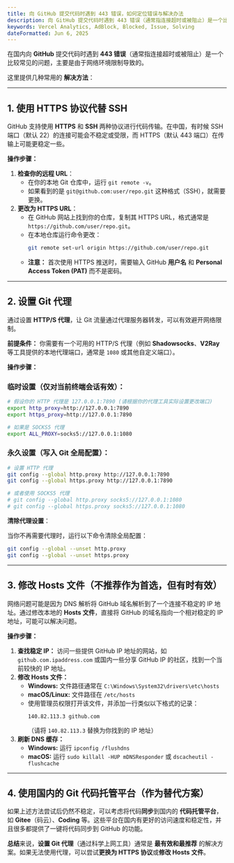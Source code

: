 ```yaml
---
title: 向 GitHub 提交代码时遇到 443 错误，如何定位错误与解决办法
description: 向 GitHub 提交代码时遇到 443 错误（通常指连接超时或被阻止）是一个比较常见的问题，主要是由于网络环境限制导致的。
keywords: Vercel Analytics, AdBlock, Blocked, Issue, Solving
dateFormatted: Jun 6, 2025
---
```


在国内向 **GitHub** 提交代码时遇到 **443 错误**（通常指连接超时或被阻止）是一个比较常见的问题，主要是由于网络环境限制导致的。

这里提供几种常用的 **解决方法**：

-----

## 1\. 使用 HTTPS 协议代替 SSH

GitHub 支持使用 **HTTPS** 和 **SSH** 两种协议进行代码传输。在中国，有时候 SSH 端口（默认 22）的连接可能会不稳定或受限，而 HTTPS（默认 443 端口）在传输上可能更稳定一些。

**操作步骤：**

1.  **检查你的远程 URL**：
      * 在你的本地 Git 仓库中，运行 `git remote -v`。
      * 如果看到的是 `git@github.com:user/repo.git` 这种格式（SSH），就需要更换。
2.  **更改为 HTTPS URL**：
      * 在 GitHub 网站上找到你的仓库，复制其 HTTPS URL，格式通常是 `https://github.com/user/repo.git`。
      * 在本地仓库运行命令更改：
        ```bash
        git remote set-url origin https://github.com/user/repo.git
        ```
      * **注意：** 首次使用 HTTPS 推送时，需要输入 GitHub **用户名** 和 **Personal Access Token (PAT)** 而不是密码。

-----

## 2\. 设置 Git 代理

通过设置 **HTTP/S 代理**，让 Git 流量通过代理服务器转发，可以有效避开网络限制。

**前提条件：** 你需要有一个可用的 HTTP/S 代理（例如 **Shadowsocks**、**V2Ray** 等工具提供的本地代理端口，通常是 `1080` 或其他自定义端口）。

**操作步骤：**

### 临时设置（仅对当前终端会话有效）：

```bash
# 假设你的 HTTP 代理是 127.0.0.1:7890 (请根据你的代理工具实际设置更改端口)
export http_proxy=http://127.0.0.1:7890
export https_proxy=http://127.0.0.1:7890

# 如果是 SOCKS5 代理
export ALL_PROXY=socks5://127.0.0.1:1080
```

### 永久设置（写入 Git 全局配置）：

```bash
# 设置 HTTP 代理
git config --global http.proxy http://127.0.0.1:7890
git config --global https.proxy http://127.0.0.1:7890

# 或者使用 SOCKS5 代理
# git config --global http.proxy socks5://127.0.0.1:1080
# git config --global https.proxy socks5://127.0.0.1:1080
```

**清除代理设置**：

当你不再需要代理时，运行以下命令清除全局配置：

```bash
git config --global --unset http.proxy
git config --global --unset https.proxy
```

-----

## 3\. 修改 Hosts 文件（不推荐作为首选，但有时有效）

网络问题可能是因为 DNS 解析将 GitHub 域名解析到了一个连接不稳定的 IP 地址。通过修改本地的 **Hosts 文件**，直接将 GitHub 的域名指向一个相对稳定的 IP 地址，可能可以解决问题。

**操作步骤：**

1.  **查找稳定 IP：** 访问一些提供 GitHub IP 地址的网站，如 `github.com.ipaddress.com` 或国内一些分享 GitHub IP 的社区，找到一个当前较快的 IP 地址。
2.  **修改 Hosts 文件：**
      * **Windows:** 文件路径通常在 `C:\Windows\System32\drivers\etc\hosts`
      * **macOS/Linux:** 文件路径在 `/etc/hosts`
      * 使用管理员权限打开该文件，并添加一行类似以下格式的记录：
        ```
        140.82.113.3 github.com 
        ```
        （请将 `140.82.113.3` 替换为你找到的 IP 地址）
3.  **刷新 DNS 缓存：**
      * **Windows:** 运行 `ipconfig /flushdns`
      * **macOS:** 运行 `sudo killall -HUP mDNSResponder` 或 `dscacheutil -flushcache`

-----

## 4\. 使用国内的 Git 代码托管平台（作为替代方案）

如果上述方法尝试后仍然不稳定，可以考虑将代码**同步**到国内的 **代码托管平台**，如 **Gitee**（码云）、**Coding** 等。这些平台在国内有更好的访问速度和稳定性，并且很多都提供了一键将代码同步到 GitHub 的功能。

**总结**来说，**设置 Git 代理**（通过科学上网工具）通常是 **最有效和最推荐** 的解决方案。如果无法使用代理，可以尝试**更换为 HTTPS 协议**或**修改 Hosts 文件**。